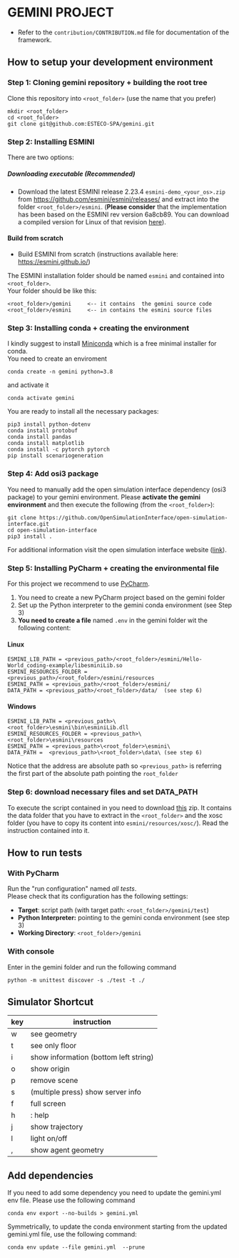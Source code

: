 # GEMINI PROJECT

- Refer to the `contribution/CONTRIBUTION.md` file for documentation of the framework. 
## How to setup your development environment

### Step 1: Cloning gemini repository + building the root tree

Clone this repository into ```<root_folder>``` (use the name that you prefer)

```commandline
mkdir <root_folder>
cd <root_folder>
git clone git@github.com:ESTECO-SPA/gemini.git
```

### Step 2: Installing ESMINI

There are two options:

##### Downloading executable (**Recommended**)

- Download the latest ESMINI release 2.23.4 ```esmini-demo_<your_os>.zip``` from https://github.com/esmini/esmini/releases/ and extract into the folder `<root_folder>/esmini`. (**Please consider** that the implementation has been based on the ESMINI rev version 6a8cb89. You can download a compiled version for Linux of that revision [here](https://drive.google.com/file/d/14vAQjZJfrkWKuODzIClLpYBiIBPt6gUe/view?usp=sharing)).

#### Build from scratch
- Build ESMINI from scratch (instructions available here: https://esmini.github.io/)

The ESMINI installation folder should be named ```esmini``` and contained into ```<root_folder>```.\
Your folder should be like this:

```commandline
<root_folder>/gemini     <-- it contains  the gemini source code
<root_folder>/esmini     <-- in contains the esmini source files
```

### Step 3: Installing conda + creating the environment

I kindly suggest to install [Miniconda](https://docs.conda.io/en/latest/miniconda.html) which is a free minimal
installer for conda.\
You need to create an enviroment

```commandline
conda create -n gemini python=3.8 
```

and activate it

```commandline
conda activate gemini
```

You are ready to install all the necessary packages:

```commandline
pip3 install python-dotenv
conda install protobuf 
conda install pandas 
conda install matplotlib
conda install -c pytorch pytorch 
pip install scenariogeneration
```

### Step 4: Add osi3 package

You need to manually add the open simulation interface dependency (osi3 package) to your gemini environment.
Please **activate the gemini environment** and then execute the following (from the `<root_folder>`):

```commandline
git clone https://github.com/OpenSimulationInterface/open-simulation-interface.git
cd open-simulation-interface
pip3 install . 
```

For additional information visit the open simulation interface
website ([link](https://opensimulationinterface.github.io/open-simulation-interface/)).

[//]: # (#### python-dotenv & scenariogeneration)

[//]: # ()
[//]: # (```commandline)

[//]: # (pip3 install python-dotenv )

[//]: # (pip3 install scenariogeneration)

[//]: # (```)

### Step 5: Installing PyCharm + creating the environmental file

For this project we recommend to use [PyCharm](https://www.jetbrains.com/pycharm/).

1. You need to create a new PyCharm project based on the gemini folder
2. Set up the Python interpreter to the gemini conda environment (see Step 3)
3. **You need to create a file** named ```.env``` in the gemini folder wit the following content:

#### Linux

```commandline
ESMINI_LIB_PATH = <previous_path>/<root_folder>/esmini/Hello-World_coding-example/libesminiLib.so
ESMINI_RESOURCES_FOLDER = <previous_path>/<root_folder>/esmini/resources
ESMINI_PATH = <previous_path>/<root_folder>/esmini/
DATA_PATH = <previous_path>/<root_folder>/data/  (see step 6)
```

#### Windows

```commandline
ESMINI_LIB_PATH = <previous_path>\<root_folder>\esmini\bin\esminiLib.dll
ESMINI_RESOURCES_FOLDER = <previous_path>\<root_folder>\esmini\resources
ESMINI_PATH = <previous_path>\<root_folder>\esmini\
DATA_PATH =  <previous_path>\<root_folder>\data\ (see step 6)
```

Notice that the address are absolute path so ```<previous_path>``` is referring the first part of the absolute path
pointing the ```root_folder```

### Step 6: download necessary files and set DATA_PATH
To execute the script contained in  you need to download [this](https://github.com/ESTECO-SPA/gemini/blob/main/contribution/analysis/data.zip) zip. 
It contains the data folder that you have to extract in the `<root_folder>` and the xosc folder (you have to copy its content into `esmini/resources/xosc/`).
Read the instruction contained into it. 

## How to run tests

### With PyCharm

Run the "run configuration" named _all tests_.\
Please check that its configuration has the following settings:

- **Target**: script path (with target path: ```<root_folder>/gemini/test```)
- **Python Interpreter:** pointing to the gemini conda environment (see step 3)
- **Working Directory**: ```<root_folder>/gemini```

### With console

Enter in the gemini folder and run the following command 

```commandline
python -m unittest discover -s ./test -t ./
```

## Simulator Shortcut

| key | instruction                           |
|-----|---------------------------------------|
| w   | see geometry                          |
| t   | see only floor                        |
| i   | show information (bottom left string) |
| o   | show origin                           |
| p   | remove scene                          |
| s   | (multiple press) show server info     |
| f   | full screen                           |
| h   | : help                                |
| j   | show trajectory                       |
| l   | light on/off                          |
| ,   | show agent geometry                   |

## Add dependencies
If you need to add some dependency you need to update the gemini.yml env file.
Please use the following command
```commandline
conda env export --no-builds > gemini.yml
```
Symmetrically, to update the conda environment starting from the updated gemini.yml 
file, use the following command:
```commandline
conda env update --file gemini.yml  --prune
```
